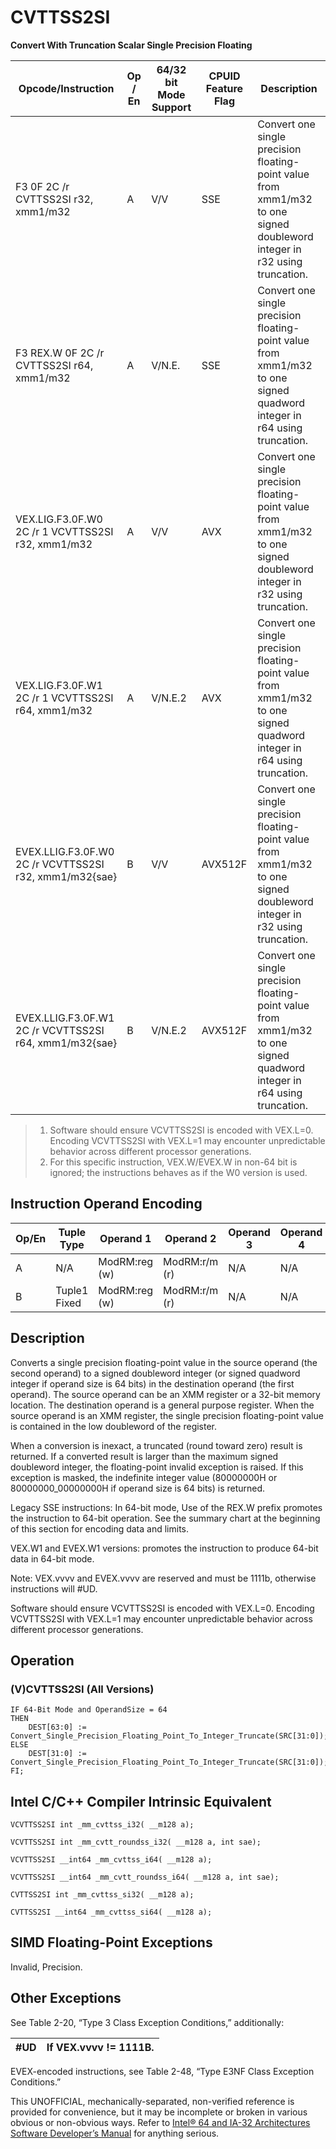 # CVTTSS2SI

**Convert With Truncation Scalar Single Precision Floating**

| Opcode/Instruction                                     | Op / En | 64/32 bit Mode Support | CPUID Feature Flag | Description                                                                                                               |
| ------------------------------------------------------ | ------- | ---------------------- | ------------------ | ------------------------------------------------------------------------------------------------------------------------- |
| F3 0F 2C /r CVTTSS2SI r32, xmm1/m32                    | A       | V/V                    | SSE                | Convert one single precision floating-point value from xmm1/m32 to one signed doubleword integer in r32 using truncation. |
| F3 REX.W 0F 2C /r CVTTSS2SI r64, xmm1/m32              | A       | V/N.E.                 | SSE                | Convert one single precision floating-point value from xmm1/m32 to one signed quadword integer in r64 using truncation.   |
| VEX.LIG.F3.0F.W0 2C /r 1 VCVTTSS2SI r32, xmm1/m32      | A       | V/V                    | AVX                | Convert one single precision floating-point value from xmm1/m32 to one signed doubleword integer in r32 using truncation. |
| VEX.LIG.F3.0F.W1 2C /r 1 VCVTTSS2SI r64, xmm1/m32      | A       | V/N.E.2                | AVX                | Convert one single precision floating-point value from xmm1/m32 to one signed quadword integer in r64 using truncation.   |
| EVEX.LLIG.F3.0F.W0 2C /r VCVTTSS2SI r32, xmm1/m32{sae} | B       | V/V                    | AVX512F            | Convert one single precision floating-point value from xmm1/m32 to one signed doubleword integer in r32 using truncation. |
| EVEX.LLIG.F3.0F.W1 2C /r VCVTTSS2SI r64, xmm1/m32{sae} | B       | V/N.E.2                | AVX512F            | Convert one single precision floating-point value from xmm1/m32 to one signed quadword integer in r64 using truncation.   |

> 1. Software should ensure VCVTTSS2SI is encoded with VEX.L=0. Encoding VCVTTSS2SI with VEX.L=1 may encounter unpredictable behavior across different processor generations.
> 2. For this specific instruction, VEX.W/EVEX.W in non-64 bit is ignored; the instructions behaves as if the W0 version is used.

## Instruction Operand Encoding

| Op/En | Tuple Type   | Operand 1     | Operand 2     | Operand 3 | Operand 4 |
| ----- | ------------ | ------------- | ------------- | --------- | --------- |
| A     | N/A          | ModRM:reg (w) | ModRM:r/m (r) | N/A       | N/A       |
| B     | Tuple1 Fixed | ModRM:reg (w) | ModRM:r/m (r) | N/A       | N/A       |

## Description

Converts a single precision floating-point value in the source operand (the second operand) to a signed doubleword integer (or signed quadword integer if operand size is 64 bits) in the destination operand (the first operand). The source operand can be an XMM register or a 32-bit memory location. The destination operand is a general purpose register. When the source operand is an XMM register, the single precision floating-point value is contained in the low doubleword of the register.

When a conversion is inexact, a truncated (round toward zero) result is returned. If a converted result is larger than the maximum signed doubleword integer, the floating-point invalid exception is raised. If this exception is masked, the indefinite integer value (80000000H or 80000000_00000000H if operand size is 64 bits) is returned.

Legacy SSE instructions: In 64-bit mode, Use of the REX.W prefix promotes the instruction to 64-bit operation. See the summary chart at the beginning of this section for encoding data and limits.

VEX.W1 and EVEX.W1 versions: promotes the instruction to produce 64-bit data in 64-bit mode.

Note: VEX.vvvv and EVEX.vvvv are reserved and must be 1111b, otherwise instructions will #​​​UD.

Software should ensure VCVTTSS2SI is encoded with VEX.L=0. Encoding VCVTTSS2SI with VEX.L=1 may encounter unpredictable behavior across different processor generations.

## Operation

### (V)CVTTSS2SI (All Versions)

```
IF 64-Bit Mode and OperandSize = 64
THEN
    DEST[63:0] := Convert_Single_Precision_Floating_Point_To_Integer_Truncate(SRC[31:0]);
ELSE
    DEST[31:0] := Convert_Single_Precision_Floating_Point_To_Integer_Truncate(SRC[31:0]);
FI;

```

## Intel C/C++ Compiler Intrinsic Equivalent

```
VCVTTSS2SI int _mm_cvttss_i32( __m128 a);

```

```
VCVTTSS2SI int _mm_cvtt_roundss_i32( __m128 a, int sae);

```

```
VCVTTSS2SI __int64 _mm_cvttss_i64( __m128 a);

```

```
VCVTTSS2SI __int64 _mm_cvtt_roundss_i64( __m128 a, int sae);

```

```
CVTTSS2SI int _mm_cvttss_si32( __m128 a);

```

```
CVTTSS2SI __int64 _mm_cvttss_si64( __m128 a);

```

## SIMD Floating-Point Exceptions

Invalid, Precision.

## Other Exceptions

See Table 2-20, “Type 3 Class Exception Conditions,” additionally:

| #​​​UD | If VEX.vvvv != 1111B. |
| ------ | --------------------- |

EVEX-encoded instructions, see Table 2-48, “Type E3NF Class Exception Conditions.”

This UNOFFICIAL, mechanically-separated, non-verified reference is provided for convenience, but it may be
incomplete or broken in various obvious or non-obvious
ways. Refer to [Intel® 64 and IA-32 Architectures Software Developer’s Manual](https://software.intel.com/en-us/download/intel-64-and-ia-32-architectures-sdm-combined-volumes-1-2a-2b-2c-2d-3a-3b-3c-3d-and-4) for anything serious.
